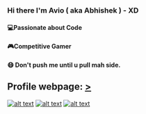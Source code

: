 

### Hi there I'm Avio ( aka Abhishek ) - XD

 #### 💻Passionate about Code
 #### 🎮Competitive Gamer
 #### 😷 Don't push me until u pull mah side.
 ## Profile webpage: [>](https://app-profile-avioxd.herokuapp.com/)

<!-- Please don't remove this: Grab your social icons from https://github.com/carlsednaoui/gitsocial -->

<!-- display the social media buttons in your README -->

[![alt text][1.1]][1]
[![alt text][2.1]][2]
[![alt text][3.1]][3]


<!-- links to social media icons -->
<!-- no need to change these -->

<!-- icons with padding -->

[1.1]: http://i.imgur.com/tXSoThF.png (twitter icon with padding)
[2.1]: http://i.imgur.com/P3YfQoD.png (facebook icon with padding)
[3.1]: http://i.imgur.com/0o48UoR.png (github icon with padding)

<!-- icons without padding -->

[1.2]: http://i.imgur.com/wWzX9uB.png (twitter icon without padding)
[2.2]: http://i.imgur.com/fep1WsG.png (facebook icon without padding)
[3.2]: http://i.imgur.com/9I6NRUm.png (github icon without padding)

<!-- links to your social media accounts -->
<!-- update these accordingly -->

[1]: https://twitter.com/AvioAbhishekDas
[2]: https://www.facebook.com/profile.php?id=100007664220612
[3]: https://github.com/avioXD

<!-- Please don't remove this: Grab your social icons from https://github.com/carlsednaoui/gitsocial -->



